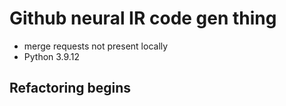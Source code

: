 # Github neural IR code gen thing

- merge requests not present locally
- Python 3.9.12

## Refactoring begins
